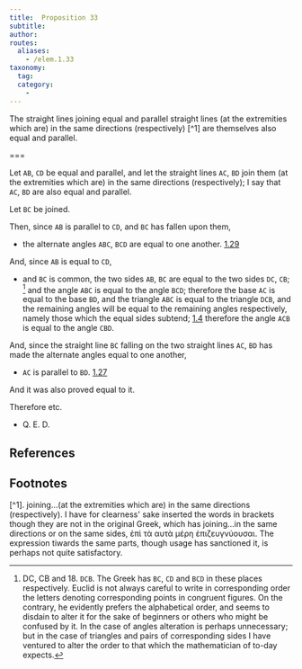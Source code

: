 ```yaml
---
title:  Proposition 33
subtitle:
author:
routes:
  aliases:
    - /elem.1.33
taxonomy:
  tag:
  category:
    -
---
```


The straight lines joining equal and parallel straight lines (at the extremities which are) in the same directions (respectively) [^1]  are themselves also equal and parallel.

===

Let `AB`, `CD` be equal and parallel, and let the straight  lines `AC`, `BD` join them (at the extremities which are) in the same directions (respectively); I say that `AC`, `BD` are also equal and parallel.

Let `BC` be joined. 

Then, since `AB` is parallel to `CD`, and `BC` has fallen upon them, 

- the alternate angles `ABC`, `BCD` are equal to one another. [1.29]

And, since `AB` is equal to `CD`, 

- and `BC` is common, the two sides `AB`, `BC` are equal to the two sides `DC`, `CB`; [^2]  and the angle `ABC` is equal to the angle `BCD`; therefore the base `AC` is equal to the base `BD`, and the triangle `ABC` is equal to the triangle `DCB`, and the remaining angles will be equal to the remaining angles respectively, namely those which the equal sides subtend; [1.4] therefore the angle `ACB` is equal to the angle `CBD`.

And, since the straight line `BC` falling on the two straight lines `AC`, `BD` has made the alternate angles equal to one another, 

- `AC` is parallel to `BD`. [1.27]

And it was also proved equal to it.

Therefore etc.

- Q. E. D.

## References

[1.4]: /elem.1.4 "Book 1 - Proposition 4"
[1.27]: /elem.1.27 "Book 1 - Proposition 27"
[1.29]: /elem.1.29 "Book 1 - Proposition 29"
## Footnotes

[^1]. joining...(at the extremities which are) in the same directions (respectively).
    I have for clearness' sake inserted the words in brackets though they are not in the original Greek, which has <quote>joining...in the same directions</quote> or <quote>on the same sides,</quote> <foreign lang="greek">ἐπὶ τὰ αυτὰ μέρη ἐπιζευγνύουσαι</foreign>. The expression <quote>tiwards the same parts,</quote> though usage has sanctioned it, is perhaps not quite satisfactory.

[^2]: DC, CB
    and 18. `DCB`. The Greek has <quote> `BC`, `CD`</quote> and <quote>`BCD`</quote> in these places respectively. Euclid is not always careful to write in corresponding order the letters denoting corresponding points in congruent figures. On the contrary, he evidently prefers the alphabetical order, and seems to disdain to alter it for the sake of beginners or others who might be confused by it. In the case of angles alteration is perhaps unnecessary; but in the case of triangles and pairs of corresponding sides I have ventured to alter the order to that which the mathematician of to-day expects.

